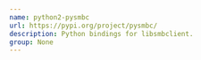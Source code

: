 ```yaml
---
name: python2-pysmbc
url: https://pypi.org/project/pysmbc/
description: Python bindings for libsmbclient.
group: None
---
```

